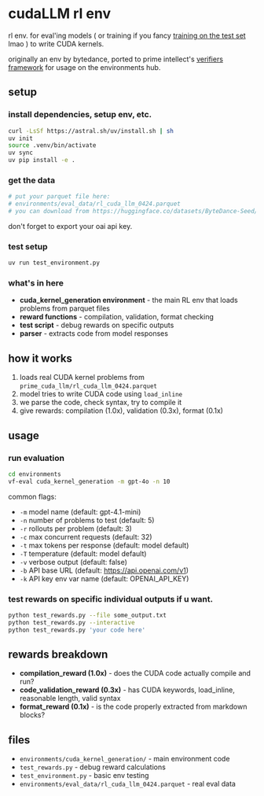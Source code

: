 # cudaLLM rl env

rl env. for eval'ing models ( or training if you fancy [training on the test set](https://arxiv.org/pdf/2309.08632) lmao ) to write CUDA kernels.

originally an env by bytedance, ported to prime intellect's [verifiers framework](https://github.com/willccbb/verifiers) for usage on the environments hub.

## setup

### install dependencies, setup env, etc.
```bash
curl -LsSf https://astral.sh/uv/install.sh | sh
uv init
source .venv/bin/activate
uv sync
uv pip install -e .
```

### get the data
```bash
# put your parquet file here:
# environments/eval_data/rl_cuda_llm_0424.parquet
# you can download from https://huggingface.co/datasets/ByteDance-Seed/cudaLLM-data/tree/main
```

don't forget to export your oai api key.

### test setup
```bash
uv run test_environment.py
```

### what's in here

- **cuda_kernel_generation environment** - the main RL env that loads problems from parquet files
- **reward functions** - compilation, validation, format checking 
- **test script** - debug rewards on specific outputs
- **parser** - extracts code from model responses

## how it works

1. loads real CUDA kernel problems from `prime_cuda_llm/rl_cuda_llm_0424.parquet`
2. model tries to write CUDA code using `load_inline` 
3. we parse the code, check syntax, try to compile it
4. give rewards: compilation (1.0x), validation (0.3x), format (0.1x)

## usage

### run evaluation
```bash
cd environments
vf-eval cuda_kernel_generation -m gpt-4o -n 10
```

common flags:
- `-m` model name (default: gpt-4.1-mini)
- `-n` number of problems to test (default: 5)
- `-r` rollouts per problem (default: 3)
- `-c` max concurrent requests (default: 32)
- `-t` max tokens per response (default: model default)
- `-T` temperature (default: model default)
- `-v` verbose output (default: false)
- `-b` API base URL (default: https://api.openai.com/v1)
- `-k` API key env var name (default: OPENAI_API_KEY)

### test rewards on specific individual outputs if u want.
```bash
python test_rewards.py --file some_output.txt
python test_rewards.py --interactive
python test_rewards.py 'your code here'
```

## rewards breakdown

- **compilation_reward (1.0x)** - does the CUDA code actually compile and run?
- **code_validation_reward (0.3x)** - has CUDA keywords, load_inline, reasonable length, valid syntax
- **format_reward (0.1x)** - is the code properly extracted from markdown blocks?

## files

- `environments/cuda_kernel_generation/` - main environment code
- `test_rewards.py` - debug reward calculations  
- `test_environment.py` - basic env testing
- `environments/eval_data/rl_cuda_llm_0424.parquet` - real eval data